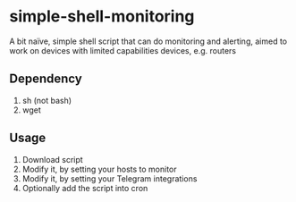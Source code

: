 # simple-shell-monitoring
A bit naïve, simple shell script that can do monitoring and alerting, aimed to work on devices with limited capabilities devices, e.g. routers


## Dependency
1. sh (not bash)
2. wget 

## Usage
1. Download script 
2. Modify it, by setting your hosts to monitor
3. Modify it, by setting your Telegram integrations
4. Optionally add the script into cron
